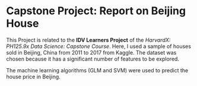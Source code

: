 # Capstone Project: Report on Beijing House
This Project is related to the **IDV Learners Project** of the _HarvardX: PH125.9x Data Science: Capstone Course_. Here, I used a sample of houses sold in Beijing, China from 2011 to 2017 from Kaggle. The dataset was chosen because it has a significant number of features to be explored.

The machine learning algorithms (GLM and SVM) were used to predict the house price in Beijing.
